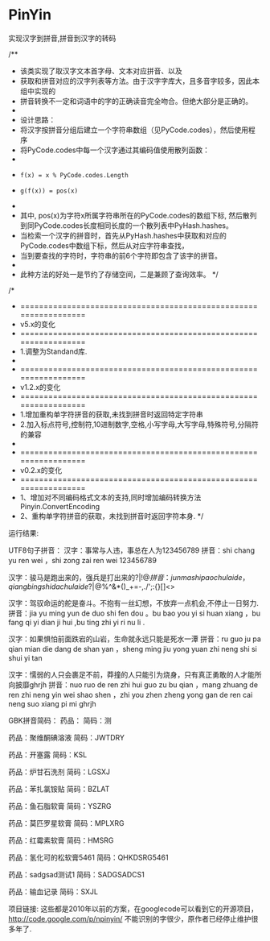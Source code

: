 # PinYin

实现汉字到拼音,拼音到汉字的转码

/**
* 该类实现了取汉字文本首字母、文本对应拼音、以及
* 获取和拼音对应的汉字列表等方法。由于汉字字库大，且多音字较多，因此本组中实现的
* 拼音转换不一定和词语中的字的正确读音完全吻合。但绝大部分是正确的。
*
* 设计思路：
* 将汉字按拼音分组后建立一个字符串数组（见PyCode.codes），然后使用程序
* 将PyCode.codes中每一个汉字通过其编码值使用散列函数：
*
*     f(x) = x % PyCode.codes.Length
*     g(f(x)) = pos(x)
*
* 其中, pos(x)为字符x所属字符串所在的PyCode.codes的数组下标, 然后散列到同PyCode.codes长度相同长度的一个散列表中PyHash.hashes。
* 当检索一个汉字的拼音时，首先从PyHash.hashes中获取和对应的PyCode.codes中数组下标，然后从对应字符串查找，
* 当到要查找的字符时，字符串的前6个字符即包含了该字的拼音。
*
* 此种方法的好处一是节约了存储空间，二是兼顾了查询效率。
*/

/*
 * =================================================================
 * v5.x的变化
 * =================================================================
 * 1.调整为Standand库.
 * 
 * =================================================================
 * v1.2.x的变化
 * =================================================================
 * 1.增加重构单字符拼音的获取,未找到拼音时返回特定字符串
 * 2.加入标点符号,控制符,10进制数字,空格,小写字母,大写字母,特殊符号,分隔符的兼容
 *
 * =================================================================
 * v0.2.x的变化
 * =================================================================
 * 1、增加对不同编码格式文本的支持,同时增加编码转换方法Pinyin.ConvertEncoding
 * 2、重构单字符拼音的获取，未找到拼音时返回字符本身.
 */
 
运行结果:

UTF8句子拼音：
汉字：事常与人违，事总在人为123456789
拼音：shi chang yu ren wei ，shi zong zai ren wei 123456789

汉字：骏马是跑出来的，强兵是打出来的?|\!@$%^&*()_+=-,./';:{}[]<>
拼音：jun ma shi pao chu lai de ，qiang bing shi da chu lai de ?|\!@$%^&*()_+=-,./';:{}[]<>

汉字：驾驭命运的舵是奋斗。不抱有一丝幻想，不放弃一点机会,不停止一日努力.
拼音：jia yu ming yun de duo shi fen dou 。bu bao you yi si huan xiang ，bu fang qi yi dian ji hui ,bu ting zhi yi ri nu li .

汉字：如果惧怕前面跌宕的山岩，生命就永远只能是死水一潭
拼音：ru guo ju pa qian mian die dang de shan yan ，sheng ming jiu yong yuan zhi neng shi si shui yi tan

汉字：懦弱的人只会裹足不前，莽撞的人只能引为烧身，只有真正勇敢的人才能所向披靡ghrjh
拼音：nuo ruo de ren zhi hui guo zu bu qian ，mang zhuang de ren zhi neng yin wei shao shen ，zhi you zhen zheng yong gan de ren cai neng suo xiang pi mi ghrjh

GBK拼音简码：
药品：
简码：测

药品：聚维酮碘溶液
简码：JWTDRY

药品：开塞露
简码：KSL

药品：炉甘石洗剂
简码：LGSXJ

药品：苯扎氯铵贴
简码：BZLAT

药品：鱼石脂软膏
简码：YSZRG

药品：莫匹罗星软膏
简码：MPLXRG

药品：红霉素软膏
简码：HMSRG

药品：氢化可的松软膏5461
简码：QHKDSRG5461

药品：sadgsad测试1
简码：SADGSADCS1

药品：输血记录
简码：SXJL

项目链接: 
这些都是2010年以前的方案，在googlecode可以看到它的开源项目，http://code.google.com/p/npinyin/
不能识别的字很少，原作者已经停止维护很多年了.
